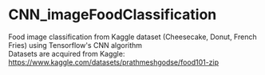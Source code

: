 # CNN_imageFoodClassification

Food image classification from Kaggle dataset (Cheesecake, Donut, French Fries) using Tensorflow's CNN algorithm<br>
Datasets are acquired from Kaggle: https://www.kaggle.com/datasets/prathmeshgodse/food101-zip
